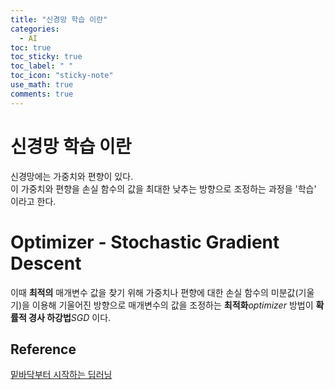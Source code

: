 ```yaml
---
title: "신경망 학습 이란"
categories:
  - AI
toc: true
toc_sticky: true
toc_label: " "
toc_icon: "sticky-note"
use_math: true
comments: true
---
```

 
# 신경망 학습 이란
신경망에는 가중치와 편향이 있다.   
이 가중치와 편향을 손실 함수의 값을 최대한 낮추는 방향으로 조정하는 과정을 '학습' 이라고 한다.
      
# Optimizer - Stochastic Gradient Descent
이때 **최적의** 매개변수 값을 찾기 위해 가중치나 편향에 대한 손실 함수의 미분값(기울기)을 이용해 기울어진 방향으로 매개변수의 값을 조정하는 **최적화**_optimizer_ 방법이 **확률적 경사 하강법**_SGD_ 이다. 
         
## Reference
[밑바닥부터 시작하는 딥러닝 ](https://www.yes24.com/Product/Goods/34970929)
